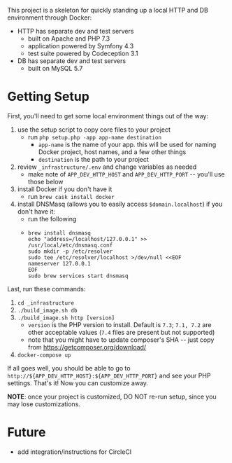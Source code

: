 This project is a skeleton for quickly standing up a local HTTP and DB environment through Docker:

- HTTP has separate dev and test servers
    - built on Apache and PHP 7.3
    - application powered by Symfony 4.3
    - test suite powered by Codeception 3.1
- DB has separate dev and test servers
    - built on MySQL 5.7

# Getting Setup

First, you'll need to get some local environment things out of the way:

1. use the setup script to copy core files to your project
    - run `php setup.php -app app-name destination`
        - `app-name` is the name of your app. this will be used for naming Docker project, host names, and a few other things
        - `destination` is the path to your project
2. review `_infrastructure/.env` and change variables as needed
    - make note of `APP_DEV_HTTP_HOST` and `APP_DEV_HTTP_PORT` -- you'll use those below
3. install Docker if you don't have it
    - run `brew cask install docker`
4. install DNSMasq (allows you to easily access `$domain.localhost`) if you don't have it:
    - run the following
    - ```
      brew install dnsmasq
      echo "address=/localhost/127.0.0.1" >> /usr/local/etc/dnsmasq.conf
      sudo mkdir -p /etc/resolver
      sudo tee /etc/resolver/localhost >/dev/null <<EOF
      nameserver 127.0.0.1
      EOF
      sudo brew services start dnsmasq
      ```

Last, run these commands:

1. `cd _infrastructure`
2. `./build_image.sh db`
3. `./build_image.sh http [version]`
    - `version` is the PHP version to install. Default is `7.3`; `7.1, 7.2` are other acceptable values (`7.4` files are present but not supported)
    - note that you might have to update composer's SHA -- just copy from https://getcomposer.org/download/
4. `docker-compose up`

If all goes well, you should be able to go to `http://${APP_DEV_HTTP_HOST}:${APP_DEV_HTTP_PORT}` and see your PHP settings. That's it! Now you can customize away.

**NOTE**: once your project is customized, DO NOT re-run setup, since you may lose customizations.

# Future

- add integration/instructions for CircleCI
